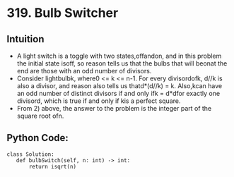 # 319. Bulb Switcher

## Intuition
 - A light switch is a toggle with two states,offandon, and in this problem the initial state isoff, so reason tells us that the bulbs that will beonat the end are those with an odd number of divisors.
 - Consider lightbulbk, where0 <= k <= n-1. For every divisordofk, d//k is also a divisor, and reason also tells us thatd*(d//k) = k. Also,kcan have an odd number of distinct divisors if and only ifk = d*dfor exactly one divisord, which is true if and only if kis a perfect square.
 - From 2) above, the answer to the problem is the integer part of the square root ofn.
 
 ## Python Code:
 ```shell
 class Solution:     
    def bulbSwitch(self, n: int) -> int:
        return isqrt(n) 
 ```
 
 
